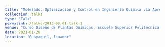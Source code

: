 ```yaml
---
title: "Modelado, Optimización y Control en Ingeniería Química vía Aprendizaje Automático"
collection: talks
type: "Talk"
permalink: /talks/2012-03-01-talk-1
venue: "Curso Diseño de Plantas Químicas, Escuela Superior Politécnica del Litoral"
date: 2021-01-20
location: "Guayaquil, Ecuador"
---
```



